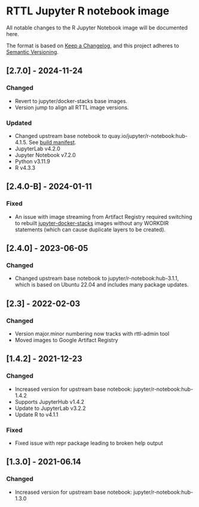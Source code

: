 # RTTL Jupyter R notebook image
All notable changes to the R Jupyter Notebook image will be documented here. 

The format is based on [Keep a Changelog](https://keepachangelog.com/en/1.0.0/),
and this project adheres to [Semantic Versioning](https://semver.org/spec/v2.0.0.html).

## [2.7.0] - 2024-11-24

### Changed
- Revert to jupyter/docker-stacks base images.
- Version jump to align all RTTL image versions.

### Updated
- Changed upstream base notebook to quay.io/jupyter/r-notebook:hub-4.1.5. See [build manifest](https://github.com/jupyter/docker-stacks/wiki/x86_64-default-r-notebook-996fae1248fc). 
- JupyterLab v4.2.0
- Jupyter Notebook v7.2.0
- Python v3.11.9
- R v4.3.3

## [2.4.0-B] - 2024-01-11

### Fixed
- An issue with image streaming from Artifact Registry required switching to rebuilt [jupyter-docker-stacks](https://jupyter-docker-stacks.readthedocs.io/en/latest/index.html) images without any WORKDIR statements (which can cause duplicate layers to be created).

## [2.4.0] - 2023-06-05

### Changed
- Changed upstream base notebook to jupyter/r-notebook:hub-3.1.1, which is based on Ubuntu 22.04 and includes many package updates.

## [2.3] - 2022-02-03

### Changed
- Version major.minor numbering now tracks with rttl-admin tool
- Moved images to Google Artifact Registry

## [1.4.2] - 2021-12-23

### Changed
- Increased version for upstream base notebook: jupyter/r-notebook:hub-1.4.2
- Supports JupyterHub v1.4.2
- Update to JupyterLab v3.2.2
- Update R to v4.1.1

### Fixed
- Fixed issue with repr package leading to broken help output

## [1.3.0] - 2021-06.14

### Changed
- Increased version for upstream base notebook: jupyter/r-notebook:hub-1.3.0